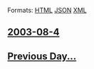 
Formats: [HTML](2003/08/4/index.html)  [JSON](2003/08/4/index.json)  [XML](2003/08/4/index.xml)  

## [2003-08-4](/news/2003/08/4/index.md)

## [Previous Day...](/news/2003/08/3/index.md)

